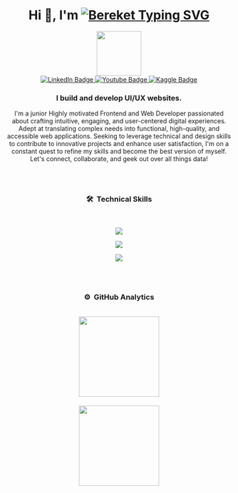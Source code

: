 <h1 align="center">Hi 👋, I'm <a href="https://github.com/Bereket12-G"><img style="margin-bottom: -10px" src="https://readme-typing-svg.demolab.com?font=Noto+Nastaliq+Urdu&weight=700&size=32&duration=700&pause=1000&color=028fe6&center=true&vCenter=true&random=false&width=160&lines=Bereket;%E3%82%A2%E3%83%96%E3%83%87%E3%83%AA%E3%83%A9;%D8%B9%D8%A8%D8%AF%D8%A7%D9%84%D8%A5%D9%84%D9%87" alt="Bereket Typing SVG" /></a></h1>

<div id="header" align="center">
  <img src="https://media.giphy.com/media/M9gbBd9nbDrOTu1Mqx/giphy.gif" width="100"/>
</div>
<div id="badges" align="center">
  <a href="https://www.linkedin.com/in/bereket-Gezhagne/">
    <img src="https://img.shields.io/badge/LinkedIn-blue?style=for-the-badge&logo=linkedin&logoColor=white" alt="LinkedIn Badge"/>
  </a>
  <a href="https://twitter.com/bereket">
    <img src="https://img.shields.io/badge/@X-black?style=for-the-badge&logo=X&logoColor=white" alt="Youtube Badge"/>
  </a>
  <a href="https://www.kaggle.com/bereket" target="_blank">
    <img src="https://img.shields.io/badge/Kaggle-blue?style=for-the-badge&logo=kaggle&logoColor=white" alt="Kaggle Badge"/>
  </a>
</div>


<h3 align="center">I build and develop UI/UX websites.</h3>
<p align="center">I'm a junior Highly motivated Frontend and  Web Developer passionated about crafting intuitive, engaging, and  user-centered digital experiences. Adept at translating complex needs into functional, high-quality, and accessible web applications. Seeking to leverage technical and design skills to contribute to innovative projects and enhance user satisfaction, I'm on a constant quest to refine my skills and become the best version of myself. Let's connect, collaborate, and geek out over all things data!</p>

<br><br>

### <p align="center">🛠 &nbsp;Technical Skills</p>
<br>
<p align="center">
  <a href="https://github.com/Bereket1Bereket2-G">
    <img src="https://skillicons.dev/icons?i=py,sklearn,pytorch,anaconda" />
  </a>
</p>
<p align="center">
  <a href="https://github.com/Bereket12-G">
    <img src="https://skillicons.dev/icons?i=django,html,css,js,jquery,react" />
  </a>
</p>
<p align="center">
  <a href="https://github.com/Bereket1Bereket2-G">
    <img src="https://skillicons.dev/icons?i=laravel,ps,github,git" />
  </a>
</p>

<br><br>

### <p align="center">⚙️ &nbsp;GitHub Analytics</p>
<br>
<div align="center">
  <a href="https://github.com/Bereket12-G" style="display: flex; flex-direction: column; align-items: center;">
    <img height="180em" src="https://github-readme-stats-eight-theta.vercel.app/api/top-langs/?username=Bereket12-G&layout=compact&langs_count=8&theme=algolia&hide_border=true" style="margin-bottom: 10px;">
    <img height="180em" src="https://streak-stats.demolab.com?user=isMeXar&theme=algolia&hide_border=true" style="margin-top: 10px; margin-bottom: 10px;">
  </a>
</div>
